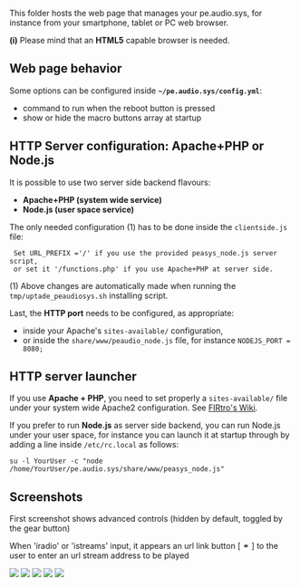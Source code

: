 This folder hosts the web page that manages your pe.audio.sys, for instance from your smartphone, tablet or PC web browser. 

**(i)** Please mind that an **HTML5** capable browser is needed.

## Web page behavior

Some options can be configured inside **`~/pe.audio.sys/config.yml`**:
- command to run when the reboot button is pressed
- show or hide the macro buttons array at startup

## HTTP Server configuration: Apache+PHP or Node.js

It is possible to use two server side backend flavours:

- **Apache+PHP (system wide service)**
- **Node.js (user space service)**

The only needed configuration (1) has to be done inside the `clientside.js` file:

     Set URL_PREFIX ='/' if you use the provided peasys_node.js server script,
     or set it '/functions.php' if you use Apache+PHP at server side.
     
(1) Above changes are automatically made when running the `tmp/uptade_peaudiosys.sh` installing script.

Last, the **HTTP port** needs to be configured, as appropriate:

- inside your Apache's `sites-available/` configuration, 
- or inside the `share/www/peaudio_node.js` file, for instance `NODEJS_PORT = 8080;` 


## HTTP server launcher

If you use **Apache + PHP**, you need to set properly a `sites-available/` file under your system wide Apache2 configuration. See [FIRtro's Wiki](https://github.com/AudioHumLab/FIRtro/wiki/04a-Instalación-de-Linux-y-paquetes-de-SW#6-página-web-de-control-remoto-opcional-pero-recomendable).

If you prefer to run **Node.js** as server side backend, you can run Node.js under your user space, for instance you can launch it at startup through by adding a line inside `/etc/rc.local` as follows:

    su -l YourUser -c "node /home/YourUser/pe.audio.sys/share/www/peasys_node.js"


## Screenshots
First screenshot shows advanced controls (hidden by default, toggled by the gear button)

When 'iradio' or 'istreams' input, it appears an url link button [ &#9901; ] to the user to enter an url stream address to be played

![](https://github.com/AudioHumLab/pe.audio.sys/blob/master/pe.audio.sys/share/www/images/control%20web%20v1.1a.jpg)
![](https://github.com/AudioHumLab/pe.audio.sys/blob/master/pe.audio.sys/share/www/images/control%20web%20v1.1b.jpg)
![](https://github.com/AudioHumLab/pe.audio.sys/blob/master/pe.audio.sys/share/www/images/control%20web%20v1.1c.jpg)
![](https://github.com/AudioHumLab/pe.audio.sys/blob/master/pe.audio.sys/share/www/images/control%20web%20v1.1d.jpg)
![](https://github.com/AudioHumLab/pe.audio.sys/blob/master/pe.audio.sys/share/www/images/control%20web%20graphs.jpg)
